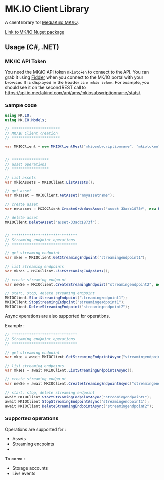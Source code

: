 # MK.IO Client Library

A client library for [MediaKind MK/IO](https://io.mediakind.com/).

[Link to MK/IO Nuget package](https://www.nuget.org/packages/MK.IO)

## Usage (C#, .NET)

### MK/IO API Token

You need the MK/IO API token `mkiotoken` to connect to the API. You can grab it using [Fiddler](https://www.telerik.com/fiddler) when you connect to the MK/IO portal with your browser.
It is displayed in the header as `x-mkio-token`. For example, you should see it on the second REST call to https://api.io.mediakind.com/api/ams/mkiosubscriptionname/stats/.

### Sample code

```csharp
using MK.IO;
using MK.IO.Models;

// **********************
// MK/IO Client creation
// **********************

var MKIOClient = new MKIOClientRest("mkiosubscriptionname", "mkiotoken");


// *****************
// asset operations
// *****************

// list assets
var mkioAssets = MKIOClient.ListAssets();

// get asset
var mkasset = MKIOClient.GetAsset("mmyassetname");

// create asset
var newasset = MKIOClient.CreateOrUpdateAsset("asset-33adc1873f", new MKIOAsset("asset-67c25a02-a672-40cd-a4da-dcc48b89acae", "description of asset", "storagename"));

// delete asset
MKIOClient.DeleteAsset("asset-33adc1873f");


// ******************************
// Streaming endpoint operations
// ******************************

// get streaming endpoint
var mkse = MKIOClient.GetStreamingEndpoint("streamingendpoint1");

// list streaming endpoints
var mkses = MKIOClient.ListStreamingEndpoints();

// create streaming endpoint
var newSe = MKIOClient.CreateStreamingEndpoint("streamingendpoint2", new MKIOStreamingEndpoint("francecentral", "my description", new MKIOStreamingEndpointSku("Standard", 600), 0, false), true);

// start, stop, delete streaming endpoint
MKIOClient.StartStreamingEndpoint("streamingendpoint1");
MKIOClient.StopStreamingEndpoint("streamingendpoint1");
MKIOClient.DeleteStreamingEndpoint("streamingendpoint2");

```

Async operations are also supported for operations.

Example :

```csharp
// ******************************
// Streaming endpoint operations
// ******************************

// get streaming endpoint
var mkse = await MKIOClient.GetStreamingEndpointAsync("streamingendpoint1");

// list streaming endpoints
var mkses = await MKIOClient.ListStreamingEndpointsAsync();

// create streaming endpoint
var newSe = await MKIOClient.CreateStreamingEndpointAsync("streamingendpoint2", new MKIOStreamingEndpoint("francecentral", "my description", new MKIOStreamingEndpointSku("Standard", 600), 0, false), true);

// start, stop, delete streaming endpoint
await MKIOClient.StartStreamingEndpointAsync("streamingendpoint1");
await MKIOClient.StopStreamingEndpointAsync("streamingendpoint1");
await MKIOClient.DeleteStreamingEndpointAsync("streamingendpoint2");

```

### Supported operations

Operations are supported for :
- Assets
- Streaming endpoints
- 
To come :
- Storage accounts
- Live events